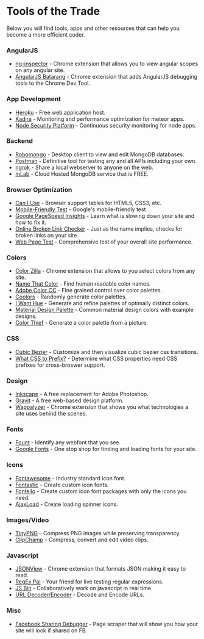 # Tools of the Trade
Below you will find tools, apps and other resources that can help you become a more efficient coder.

### AngularJS
* [ng-inspector](https://chrome.google.com/webstore/detail/ng-inspector-for-angularj/aadgmnobpdmgmigaicncghmmoeflnamj?utm_source=chrome-app-launcher-info-dialog) - Chrome extension that allows you to view angular scopes on any angular site.
* [AngularJS Batarang](https://chrome.google.com/webstore/detail/angularjs-batarang/ighdmehidhipcmcojjgiloacoafjmpfk) - Chrome extension that adds AngularJS debugging tools to the Chrome Dev Tool.

### App Development
* [Heroku](https://www.heroku.com/) - Free web application host.
* [Kadira](https://kadira.io/) - Monitoring and performance optimization for meteor apps.
* [Node Security Platform](https://nodesecurity.io/) - Continuous security monitoring for node apps.

### Backend
* [Robomongo](https://robomongo.org/) - Desktop client to view and edit MongoDB databases.
* [Postman](https://www.getpostman.com/) - Definitive tool for testing any and all APIs including your own.
* [ngrok](https://ngrok.com/) - Share a local webserver to anyone on the web.
* [mLab](https://mlab.com) - Cloud Hosted MongoDB service that is FREE.

### Browser Optimization
* [Can I Use](http://caniuse.com/) - Browser support tables for HTML5, CSS3, etc.
* [Mobile-Friendly Test](https://search.google.com/search-console/mobile-friendly) - Google's mobile-friendly test
* [Google PageSpeed Insights](https://developers.google.com/speed/pagespeed/insights/) - Learn what is slowing down your site and how to fix it.
* [Online Broken Link Checker](http://brokenlinkcheck.com/broken-links.php) - Just as the name implies, checks for broken links on your site.
* [Web Page Test](https://www.webpagetest.org/) - Comprehensive test of your overall site performance.

### Colors
* [Color Zilla](http://www.colorzilla.com/) - Chrome extension that allows to you select colors from any site.
* [Name That Color](http://chir.ag/projects/name-that-color) - Find human readable color names.
* [Adobe Color CC](https://color.adobe.com) - Fine grained control over color palettes.
* [Coolors](https://coolors.co) - Randomly generate color palettes.
* [I Want Hue](http://tools.medialab.sciences-po.fr/iwanthue/) - Generate and refine palettes of optimally distinct colors.
* [Material Design Palette](https://www.materialpalette.com/) - Common material design colors with example designs.
* [Color Thief](http://lokeshdhakar.com/projects/color-thief/) - Generate a color palette from a picture.

### CSS
* [Cubic Bezier](http://cubic-bezier.com) - Customize and then visualize cubic bezier css transitions.
* [What CSS to Prefix?](http://shouldiprefix.com/) - Determine what CSS properties need CSS prefixes for cross-broswer support.

### Design
* [Inkscape](https://inkscape.org/en/) - A free replacement for Adobe Photoshop.
* [Gravit](https://www.gravit.io/) - A free web-based design platform.
* [Wappalyzer](https://wappalyzer.com/) - Chrome extension that shows you what technologies a site uses behind the scenes.

### Fonts
* [Fount](http://fount.artequalswork.com/) - Identify any webfont that you see.
* [Google Fonts](https://fonts.google.com/) - One stop shop for finding and loading fonts for your site.

### Icons
* [Fontawesome](http://fontawesome.io/) - Industry standard icon font.
* [Fontastic](http://fontastic.me/) - Create custom icon fonts.
* [Fontello](http://fontello.com/) - Create custom icon font packages with only the icons you need.
* [AjaxLoad](http://ajaxload.info/) - Create loading spinner icons.

### Images/Video
* [TinyPNG](https://tinypng.com/) – Compress PNG images while preserving transparency.
* [ClipChamp](https://clipchamp.com) - Compress, convert and edit video clips.

### Javascript
* [JSONView](https://chrome.google.com/webstore/detail/jsonview/chklaanhfefbnpoihckbnefhakgolnmc?hl=en) - Chrome extension that formats JSON making it easy to read.
* [RegEx Pal](http://www.regexpal.com/) - Your friend for live testing regular expressions.
* [JS Bin](http://jsbin.com) - Collaboratively work on javascript in real time.
* [URL Decoder/Encoder](http://meyerweb.com/eric/tools/dencoder/) - Decode and Encode URLs.

### Misc
* [Facebook Sharing Debugger](https://developers.facebook.com/tools/debug/sharing/) - Page scraper that will show you how your site will look if shared on FB.
